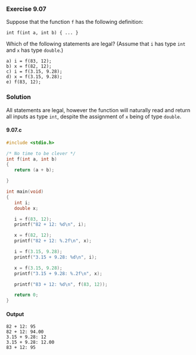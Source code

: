 ### Exercise 9.07
Suppose that the function `f` has the following definition:
```
int f(int a, int b) { ... }
```
Which of the following statements are legal? (Assume that `i` has type `int` and `x` has type `double`.)
```
a) i = f(83, 12);
b) x = f(82, 12);
c) i = f(3.15, 9.28);
d) x = f(3.15, 9.28);
e) f(83, 12);
```
### Solution
All statements are legal, however the function will naturally read and return all inputs as type `int`, despite the assignment of `x` being of type `double`.
#### 9.07.c
```c
#include <stdio.h>

/* No time to be clever */
int f(int a, int b)
{
   return (a + b); 

}

int main(void)
{
   int i;
   double x;

   i = f(83, 12);
   printf("82 + 12: %d\n", i);

   x = f(82, 12);
   printf("82 + 12: %.2f\n", x);

   i = f(3.15, 9.28);
   printf("3.15 + 9.28: %d\n", i);

   x = f(3.15, 9.28);
   printf("3.15 + 9.28: %.2f\n", x);

   printf("83 + 12: %d\n", f(83, 12));

   return 0;
}
```
#### Output
```
82 + 12: 95
82 + 12: 94.00
3.15 + 9.28: 12
3.15 + 9.28: 12.00
83 + 12: 95
```
